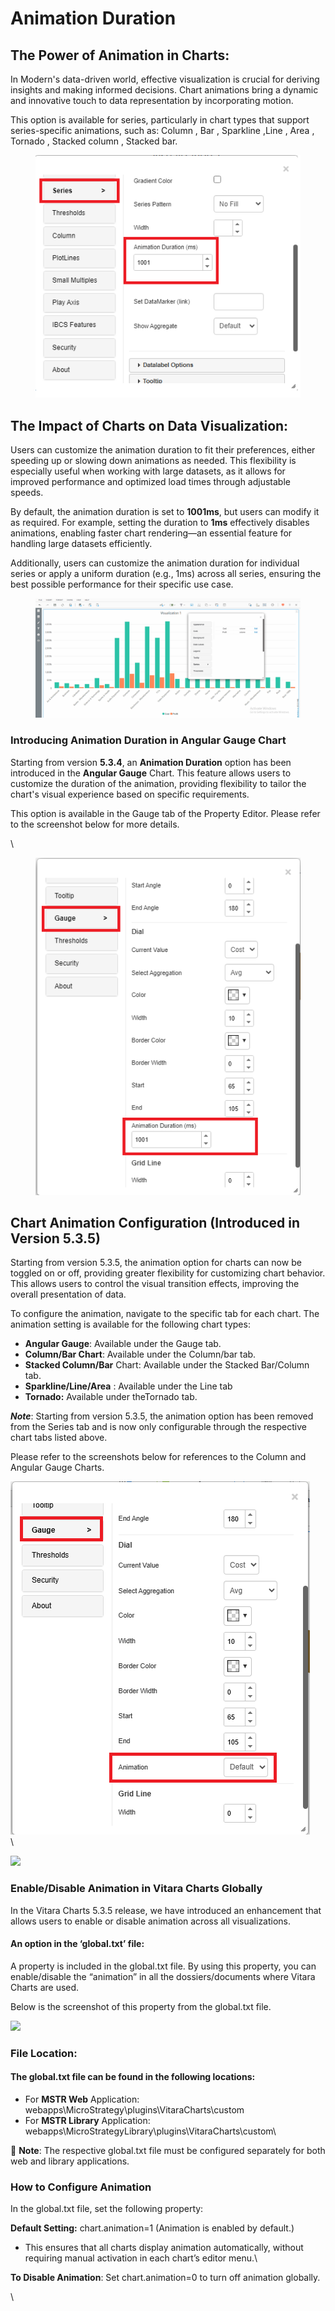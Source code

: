 # Animation Duration

## The Power of Animation in Charts:&#x20;

In Modern's data-driven world, effective visualization is crucial for deriving insights and making informed decisions. Chart animations bring a dynamic and innovative touch to data representation by incorporating motion.

This option is available for series, particularly in chart types that support series-specific animations, such as:  Column , Bar , Sparkline  ,Line , Area  , Tornado , Stacked column  , Stacked bar.&#x20;

<figure><img src="../.gitbook/assets/image (16).png" alt=""><figcaption></figcaption></figure>

## The Impact of Charts on Data Visualization:

Users can customize the animation duration to fit their preferences, either speeding up or slowing down animations as needed. This flexibility is especially useful when working with large datasets, as it allows for improved performance and optimized load times through adjustable speeds.

By default, the animation duration is set to **1001ms**, but users can modify it as required. For example, setting the duration to **1ms** effectively disables animations, enabling faster chart rendering—an essential feature for handling large datasets efficiently.

Additionally, users can customize the animation duration for individual series or apply a uniform duration (e.g., 1ms) across all series, ensuring the best possible performance for their specific use case.

<figure><img src="../.gitbook/assets/Animation.gif" alt=""><figcaption></figcaption></figure>

### Introducing Animation Duration in Angular Gauge Chart

Starting from version **5.3.4**, an **Animation Duration** option has been introduced in the **Angular Gauge** Chart. This feature allows users to customize the duration of the animation, providing flexibility to tailor the chart's visual experience based on specific requirements.&#x20;

This option is available in the Gauge tab of the Property Editor. Please refer to the screenshot below for more details.

&#x20;\


<figure><img src="../.gitbook/assets/Guage.png" alt=""><figcaption></figcaption></figure>

## Chart Animation Configuration (Introduced in Version 5.3.5)

Starting from version 5.3.5, the animation option for charts can now be toggled on or off, providing greater flexibility for customizing chart behavior. This allows users to control the visual transition effects, improving the overall presentation of data.

To configure the animation, navigate to the specific tab for each chart. The animation setting is available for the following chart types:

* **Angular Gauge**: Available under the Gauge tab.
* **Column/Bar Chart**: Available under the Column/bar tab.
* **Stacked Column/Bar** Chart: Available under the Stacked Bar/Column tab.
* **Sparkline/Line/Area** : Available under the Line tab
* **Tornado:** Available under theTornado tab.

_**Note**_: Starting from version 5.3.5, the animation option has been removed from the Series tab and is now only configurable through the respective chart tabs listed above.

Please refer to the screenshots below for references to the Column and Angular Gauge Charts.

![](../.gitbook/assets/image.png)\
\


![](https://lh7-rt.googleusercontent.com/docsz/AD_4nXf15mC1wPLluEBiexuou5fnGAbCjFTLyVJfjNbCF2sfCRK9td7_LBzGL7xfpRYZaACfPs5ETOER2hNBd4UD_56CRJCm9_WfheC8coacATLjv-wAUA-SZdJfRMs1K21EUb7sik1dvw?key=HG8zy91NAlh2msPjWJsC0g)

### Enable/Disable Animation in Vitara Charts Globally

In the Vitara Charts 5.3.5 release, we have introduced an enhancement that allows users to enable or disable animation across all visualizations.

#### An option in the ‘global.txt’ file:

A property is included in the global.txt file. By using this property, you can enable/disable the “animation” in all the dossiers/documents where Vitara Charts are used.&#x20;

Below is the screenshot of this property from the global.txt file.

![](https://lh7-rt.googleusercontent.com/docsz/AD_4nXefkYjRmbdUwi_cbzItTkEoi2UqXwOm1TZ3oi-VFZILmx8V0u4MNJJfNTveGvum4_VJn5G8gbmpRmi2mZ8l_AR6rp9kv4NjuFundG4p-ZkX8Awac1AJOm6HFzoyclSrV45EdhPv?key=HG8zy91NAlh2msPjWJsC0g)

### &#x20;**File Location:**

#### **The  global.txt file can be found in the following locations:**

* For **MSTR Web** Application:\
  webapps\MicroStrategy\plugins\VitaraCharts\custom
* For **MSTR Library** Application:\
  webapps\MicroStrategyLibrary\plugins\VitaraCharts\custom\


📌 **Note**: The respective global.txt file must be configured separately for both web and library applications.

### **How to Configure Animation**

In the global.txt file, set the following property:

**Default Setting:** chart.animation=1 (Animation is enabled by default.)

* This ensures that all charts display animation automatically, without requiring manual activation in each chart’s editor menu.\


**To Disable Animation**: Set chart.animation=0 to turn off animation globally.

\
